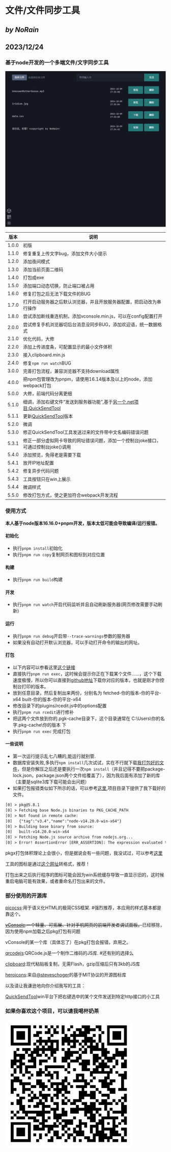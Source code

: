 # 文件/文件同步工具

## *by NoRain*

## 2023/12/24

### 基于node开发的一个多端文件/文字同步工具

![screenshot](screenshot.png)

|版本|说明|
|---|---|
|1.0.0|初版|
|1.1.0|修复重复上传文字bug，添加文件大小提示|
|1.2.0|添加夜间模式|
|1.3.0|添加当前页面二维码|
|1.4.0|打包成exe|
|1.5.0|添加端口动态切换，防止端口被占用|
|1.6.0|修复打包之后无法下载文件的BUG|
|1.7.0|打开启动服务器之后默认浏览器，并且开放服务器配置，把启动改为串行操作|
|1.8.0|尝试添加断线重连机制，添加vconsole.min.js，可以在config配置打开|
|2.0.0|尝试修复手机浏览器切后台消息没同步BUG，添加欢迎语，统一数据格式|
|2.1.0|优化代码，大修|
|2.2.0|添加上传进度条，可配置显示的最小文件体积|
|2.3.0|接入clipboard.min.js|
|2.4.0|修复```npm run watch```BUG|
|3.0.0|完善打包流程，兼容浏览器不支持download属性|
|4.0.0|把npm包管理改为pnpm，请使用16.14版本及以上的node，添加webpack打包|
|5.0.0|大修，前端代码分离更细|
|5.1.0|细调，添加右键文件“发送到服务器功能”,基于[另一个.net项目:QuickSendTool](https://github.com/NoRainLand/QuickSendTool)|
|5.1.1|更新[QuickSendTool](https://github.com/NoRainLand/QuickSendTool)版本|
|5.2.0|微调|
|5.3.0|修正QuickSendTool工具发送过来的文件带中文名编码错误问题|
|5.3.1|修正一部分虚拟网卡导致的网址错误问题，添加一个控制台joke接口，可通过控制台joke()调用|
|5.4.0|添加预览，免得老是需要下载|
|5.4.1|放开IP地址配置|
|5.4.2|修复异步代码问题|
|5.4.3|工具按钮只在win上展示|
|5.4.4|微调样式|
|5.5.0|修改打包方式，使之更加符合webpack开发流程|

### 使用方式

**本人基于node版本16.16.0+pnpm开发，版本太低可能会导致编译/运行报错。**

#### 初始化

- 执行```pnpm install```初始化
- 执行```pnpm run copy```复制网页和图标到对应位置

#### 构建

- 执行```pnpm run build```构建

#### 开发

- 执行```pnpm run watch```开启代码监听并且自动刷新服务器(网页修改需要手动刷新)

#### 运行

- 执行```pnpm run debug```开启带```--trace-warnings```参数的服务器
- 如果没有自动打开默认浏览器，可以手动打开命令的输出的网址。

#### 打包

- 以下内容可以参看这里[这个链接](https://blog.csdn.net/weixin_68397463/article/details/132533284)
- 直接执行```pnpm run exec```，这时候会提示你正在下载某个文件……，这个下载速度极慢，所以你可以直接到[github地址](https://github.com/vercel/pkg-fetch/releases)下载你对应的版本，也就是刚才你控制台打印的版本。
- 放到任意目录，然后复制出来两份，分别名为 fetched-你的版本-你的平台-x64  built-你的版本-你的平台-x64
- 修改目录下的plugins/rcedit.js中的options配置
- 执行```pnpm run rcedit```进行修补
- 把这两个文件放到你的.pgk-cache目录下，这个目录通常在 C:\Users\你的名字\.pkg-cache\你的版本 下
- 执行```pnpm run exec``` 完成打包

#### 一些说明

- 第一次运行提示乱七八糟的,能运行就别管.
- 数据库安装失败,多执行```npm install```几次试试，实在不行就下载[我打包好的文件](https://github.com/NoRainLand/filesync/releases/tag/untagged-effc87f7dee701d8da7f)，但是你解压之后还是要执行一次```npm install```（并且记得不要把package-lock.json，package.json两个文件给覆盖了），因为我后面有添加了新的库（主要是sqlite3库下载可能会出问题）
- 如果打包报错类似如下所示的话，可以参考[这里](https://segmentfault.com/a/1190000041958374),项目目录下提供了我下载好的文件。

```txt
[0] > pkg@5.8.1
[0] > Fetching base Node.js binaries to PKG_CACHE_PATH
[0] > Not found in remote cache:
[0]   {"tag":"v3.4","name":"node-v14.20.0-win-x64"}
[0] > Building base binary from source:
[0]   built-v14.20.0-win-x64
[0] > Fetching Node.js source archive from nodejs.org...
[0] > Error! AssertionError [ERR_ASSERTION]: The expression evaluated to a falsy value:
```

pkgx打包体积理论上会很小，但是据说会有一些问题，我没试过，可以参考[这里](https://bjun.tech/blog/xphp/225)

工具的图标是通过[这个网址](https://cn.pic2ico.com/)转格式，推荐！

打包出来之后执行程序的图标可能会因为win系统缓存导致一直显示旧的，这时候重启电脑可能有效果，或者重命名打包出来的文件。

### 部分使用的开源库

[picocss](https://picocss.com/):用于语义化HTML的极简CSS框架. #强烈推荐，本应用的样式基本都是靠这个。

~~[vConsole](https://github.com/Tencent/vConsole):一个轻量、可拓展、针对手机网页的前端开发者调试面板。~~已经移除，因为使用npm加载之后pkg打包有问题

vConsole的某一个库（具体忘了）在pkg打包会报错，弃用之。

[qrcodejs](https://github.com/davidshimjs/qrcodejs):QRCode.js是一个制作二维码的JS库. #还有别的选择么

[clipboard](https://github.com/zenorocha/clipboard.js):现代粘贴板复制，无需Flash，gzip压缩后只有3kb的JS库

[heroicons](https://heroicons.dev/):来自[@steveschoger](https://twitter.com/steveschoger)的基于MIT协议的开源图标库

以及请让我谦逊地向你介绍我写的工具：

[QuickSendTool](https://github.com/NoRainLand/QuickSendTool)win平台下把右键选中的某个文件发送到特定http接口的小工具

### 如果你喜欢这个项目，可以请我喝杯奶茶

![joke](joke.png)
